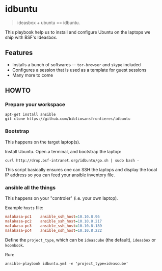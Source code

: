 # idbuntu

> ideasbox + ubuntu == idbuntu.

This playbook help us to install and configure Ubuntu on the laptops we ship
with BSF's Ideasbox.

## Features

* Installs a bunch of softwares -- `tor-browser` and `skype` included
* Configures a session that is used as a template for guest sessions
* Many more to come

## HOWTO

### Prepare your workspace

```shell
apt-get install ansible
git clone https://github.com/bibliosansfrontieres/idbuntu
```

### Bootstrap

This happens on the target laptop(s).

Install Ubuntu. Open a terminal, and bootstrap the laptop:

```shell
curl http://drop.bsf-intranet.org/idbuntu/go.sh | sudo bash -
```

This script basically ensures one can SSH the laptops and display the local
IP address so you can feed your ansible inventory file.

### ansible all the things

This happens on your "controler" (i.e. your own laptop).

Example `hosts` file:

```ini
malakasa-pc1    ansible_ssh_host=10.10.8.96
malakasa-pc2    ansible_ssh_host=10.10.8.217
malakasa-pc3    ansible_ssh_host=10.10.8.189
malakasa-pc4    ansible_ssh_host=10.10.8.222
```

Define the `project_type`, which can be `ideascube` (the default), `ideasbox`
or `koombook`.

Run:

```shell
ansible-playbook idbuntu.yml -e 'project_type=ideascube'
```
